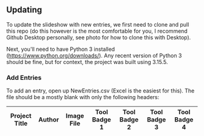 
## Updating
To update the slideshow with new entries, we first need to clone and pull this repo (do this however is the most comfortable for you, I recommend Github Desktop personally, see photo for how to clone this with Desktop).

Next, you'll need to have Python 3 installed (https://www.python.org/downloads/). Any recent version of Python 3 should be fine, but for context, the project was built using 3.15.5.

### Add Entries
To add an entry, open up NewEntries.csv (Excel is the easiest for this). The file should be a mostly blank with only the following headers:

| Project Title | Author | Image File | Tool Badge 1 | Tool Badge 2 | Tool Badge 3 | Tool Badge 4 |
| ----- | ----- | ----- | ----- | ----- | ----- | ----- |


